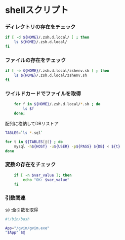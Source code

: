 # shellスクリプト


### ディレクトリの存在をチェック

```bash
if [ -d ${HOME}/.zsh.d.local/ ] ; then
    ls ${HOME}/.zsh.d.local/
fi
```

### ファイルの存在をチェック


```bash
if [ -e ${HOME}/.zsh.d.local/zshenv.sh ] ; then
	ls ${HOME}/.zsh.d.local/zshenv.sh 
fi
```


### ワイルドカードでファイルを取得


```bash
	for f in ${HOME}/.zsh.d.local/*.sh ; do
		ls $f
	done;
```

配列に格納してDBリストア

```bash
TABLES=`ls *.sql`

for t in ${TABLES[@]} ; do
	mysql -h${HOST} -u${USER} -p${PASS} ${DB} < ${t}
done
```

### 変数の存在をチェック

```bash
	if [ -n $var_value ]; then
		echo "OK: $var_value"
	fi
```


### 引数関連

 ```$@``` :全引数を取得 
```bash
#!/bin/bash

App="/gvim/gvim.exe"
"$App" $@
```